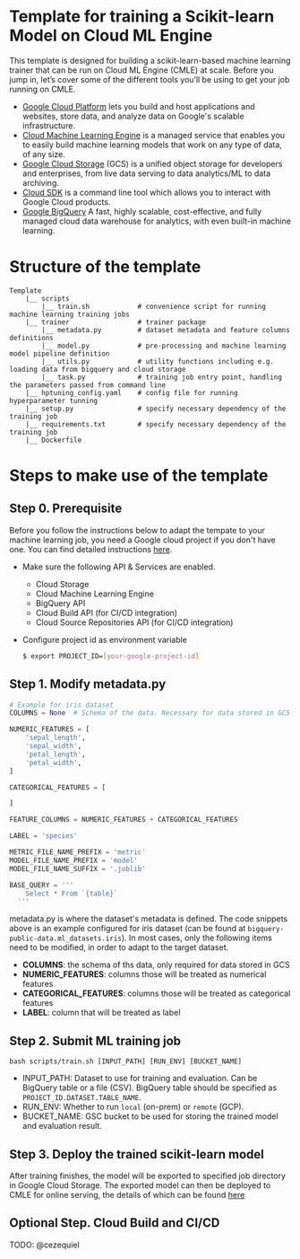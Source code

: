 # Template for training a Scikit-learn Model on Cloud ML Engine


This template is designed for building a scikit-learn-based machine learning trainer that can be run on 
Cloud ML Engine (CMLE) at scale. Before you jump in, let’s cover some of the different tools you’ll be using to get 
your job running on CMLE.

- [Google Cloud Platform](https://cloud.google.com/) lets you build and host applications and websites, store data, 
and analyze data on Google's scalable infrastructure.
- [Cloud Machine Learning Engine](https://cloud.google.com/ml-engine/) is a managed service that enables you to easily build 
machine learning models that work on any type of data, of any size.
- [Google Cloud Storage](https://cloud.google.com/storage/) (GCS) is a unified object storage for developers and 
enterprises, from live data serving to data analytics/ML to data archiving.
- [Cloud SDK](https://cloud.google.com/sdk/) is a command line tool which allows you to interact with 
Google Cloud products.
- [Google BigQuery](https://cloud.google.com/bigquery/) A fast, highly scalable, cost-effective, and fully managed 
cloud data warehouse for analytics, with even built-in machine learning.

# Structure of the template
```
Template              
    |__ scripts
        |__ train.sh            # convenience script for running machine learning training jobs 
    |__ trainer                 # trainer package
        |__ metadata.py         # dataset metadata and feature columns definitions
        |__ model.py            # pre-processing and machine learning model pipeline definition
        |__ utils.py            # utility functions including e.g. loading data from bigquery and cloud storage
        |__ task.py             # training job entry point, handling the parameters passed from command line 
    |__ hptuning_config.yaml    # config file for running hyperparameter tunning 
    |__ setup.py                # specify necessary dependency of the training job
    |__ requirements.txt        # specify necessary dependency of the training job
    |__ Dockerfile
```

# Steps to make use of the template
## Step 0. Prerequisite
Before you follow the instructions below to adapt the tempate to your machine learning job, 
you need a Google cloud project if you don't have one. You can find detailed instructions 
[here](https://cloud.google.com/dataproc/docs/guides/setup-project).

- Make sure the following API & Services are enabled.
    * Cloud Storage
    * Cloud Machine Learning Engine
    * BigQuery API
    * Cloud Build API (for CI/CD integration)
    * Cloud Source Repositories API (for CI/CD integration)

- Configure project id as environment variable
  ```bash
  $ export PROJECT_ID=[your-google-project-id]
  ```
  
## Step 1. Modify metadata.py
```python
# Example for iris dataset
COLUMNS = None  # Schema of the data. Necessary for data stored in GCS

NUMERIC_FEATURES = [
    'sepal_length',
    'sepal_width',
    'petal_length',
    'petal_width',
]

CATEGORICAL_FEATURES = [

]

FEATURE_COLUMNS = NUMERIC_FEATURES + CATEGORICAL_FEATURES

LABEL = 'species'

METRIC_FILE_NAME_PREFIX = 'metric'
MODEL_FILE_NAME_PREFIX = 'model'
MODEL_FILE_NAME_SUFFIX = '.joblib'

BASE_QUERY = '''
    Select * From `{table}`
  '''
```

metadata.py is where the dataset's metadata is defined. The code snippets above is an example configured 
for iris dataset (can be found at `bigquery-public-data.ml_datasets.iris`). In most cases, only the following
items need to be modified, in order to adapt to the target dataset. 
- **COLUMNS**: the schema of ths data, only required for data stored in GCS
- **NUMERIC_FEATURES**: columns those will be treated as numerical features
- **CATEGORICAL_FEATURES**: columns those will be treated as categorical features
- **LABEL**: column that will be treated as label

## Step 2. Submit ML training job
```shell
bash scripts/train.sh [INPUT_PATH] [RUN_ENV] [BUCKET_NAME]
```
- INPUT_PATH: Dataset to use for training and evaluation. Can be BigQuery table or a file (CSV).
              BigQuery table should be specified as `PROJECT_ID.DATASET.TABLE_NAME`.
- RUN_ENV: Whether to run `local` (on-prem) or `remote` (GCP).
- BUCKET_NAME: GSC bucket to be used for storing the trained model and evaluation result.

## Step 3. Deploy the trained scikit-learn model
After training finishes, the model will be exported to specified job directory in Google Cloud Storage. 
The exported model can then be deployed to CMLE for online serving, the details of which can be 
found [here](https://cloud.google.com/ml-engine/docs/scikit/using-pipelines#store-your-model)

## Optional Step. Cloud Build and CI/CD
TODO: @cezequiel